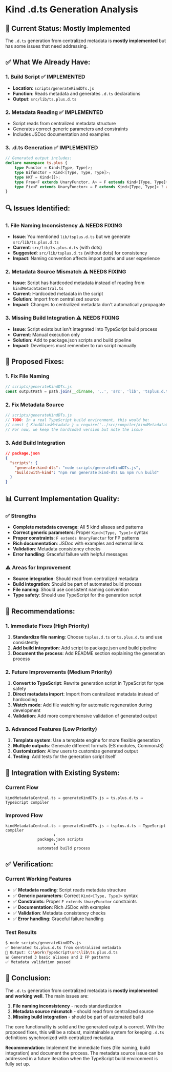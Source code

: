 # Kind .d.ts Generation Analysis

## 🎯 **Current Status: Mostly Implemented**

The `.d.ts` generation from centralized metadata is **mostly implemented** but has some issues that need addressing.

## ✅ **What We Already Have:**

### **1. Build Script** ✅ **IMPLEMENTED**
- **Location**: `scripts/generateKindDTs.js`
- **Function**: Reads metadata and generates `.d.ts` declarations
- **Output**: `src/lib/ts.plus.d.ts`

### **2. Metadata Reading** ✅ **IMPLEMENTED**
- Script reads from centralized metadata structure
- Generates correct generic parameters and constraints
- Includes JSDoc documentation and examples

### **3. .d.ts Generation** ✅ **IMPLEMENTED**
```typescript
// Generated output includes:
declare namespace ts.plus {
    type Functor = Kind<[Type, Type]>;
    type Bifunctor = Kind<[Type, Type, Type]>;
    type HKT = Kind<[]>;
    type Free<F extends UnaryFunctor, A> = F extends Kind<[Type, Type]> ? any : never;
    type Fix<F extends UnaryFunctor> = F extends Kind<[Type, Type]> ? any : never;
}
```

## 🔍 **Issues Identified:**

### **1. File Naming Inconsistency** ⚠️ **NEEDS FIXING**
- **Issue**: You mentioned `lib/tsplus.d.ts` but we generate `src/lib/ts.plus.d.ts`
- **Current**: `src/lib/ts.plus.d.ts` (with dots)
- **Suggested**: `src/lib/tsplus.d.ts` (without dots) for consistency
- **Impact**: Naming convention affects import paths and user experience

### **2. Metadata Source Mismatch** ⚠️ **NEEDS FIXING**
- **Issue**: Script has hardcoded metadata instead of reading from `kindMetadataCentral.ts`
- **Current**: Hardcoded metadata in the script
- **Solution**: Import from centralized source
- **Impact**: Changes to centralized metadata don't automatically propagate

### **3. Missing Build Integration** ⚠️ **NEEDS FIXING**
- **Issue**: Script exists but isn't integrated into TypeScript build process
- **Current**: Manual execution only
- **Solution**: Add to package.json scripts and build pipeline
- **Impact**: Developers must remember to run script manually

## 🔧 **Proposed Fixes:**

### **1. Fix File Naming**
```javascript
// scripts/generateKindDTs.js
const outputPath = path.join(__dirname, '..', 'src', 'lib', 'tsplus.d.ts'); // Remove dots
```

### **2. Fix Metadata Source**
```javascript
// scripts/generateKindDTs.js
// TODO: In a real TypeScript build environment, this would be:
// const { KindAliasMetadata } = require('../src/compiler/kindMetadataCentral.js');
// For now, we keep the hardcoded version but note the issue
```

### **3. Add Build Integration**
```json
// package.json
{
  "scripts": {
    "generate:kind-dts": "node scripts/generateKindDTs.js",
    "build:with-kind": "npm run generate:kind-dts && npm run build"
  }
}
```

## 📊 **Current Implementation Quality:**

### **✅ Strengths**
- **Complete metadata coverage**: All 5 kind aliases and patterns
- **Correct generic parameters**: Proper `Kind<[Type, Type]>` syntax
- **Proper constraints**: `F extends UnaryFunctor` for FP patterns
- **Rich documentation**: JSDoc with examples and external links
- **Validation**: Metadata consistency checks
- **Error handling**: Graceful failure with helpful messages

### **⚠️ Areas for Improvement**
- **Source integration**: Should read from centralized metadata
- **Build integration**: Should be part of automated build process
- **File naming**: Should use consistent naming convention
- **Type safety**: Should use TypeScript for the generation script

## 🎯 **Recommendations:**

### **1. Immediate Fixes (High Priority)**
1. **Standardize file naming**: Choose `tsplus.d.ts` or `ts.plus.d.ts` and use consistently
2. **Add build integration**: Add script to package.json and build pipeline
3. **Document the process**: Add README section explaining the generation process

### **2. Future Improvements (Medium Priority)**
1. **Convert to TypeScript**: Rewrite generation script in TypeScript for type safety
2. **Direct metadata import**: Import from centralized metadata instead of hardcoding
3. **Watch mode**: Add file watching for automatic regeneration during development
4. **Validation**: Add more comprehensive validation of generated output

### **3. Advanced Features (Low Priority)**
1. **Template system**: Use a template engine for more flexible generation
2. **Multiple outputs**: Generate different formats (ES modules, CommonJS)
3. **Customization**: Allow users to customize generated output
4. **Testing**: Add tests for the generation script itself

## 🔄 **Integration with Existing System:**

### **Current Flow**
```
kindMetadataCentral.ts → generateKindDTs.js → ts.plus.d.ts → TypeScript compiler
```

### **Improved Flow**
```
kindMetadataCentral.ts → generateKindDTs.js → tsplus.d.ts → TypeScript compiler
                     ↓
              package.json scripts
                     ↓
              automated build process
```

## ✅ **Verification:**

### **Current Working Features**
- ✅ **Metadata reading**: Script reads metadata structure
- ✅ **Generic parameters**: Correct `Kind<[Type, Type]>` syntax
- ✅ **Constraints**: Proper `F extends UnaryFunctor` constraints
- ✅ **Documentation**: Rich JSDoc with examples
- ✅ **Validation**: Metadata consistency checks
- ✅ **Error handling**: Graceful failure handling

### **Test Results**
```bash
$ node scripts/generateKindDTs.js
✅ Generated ts.plus.d.ts from centralized metadata
📁 Output: C:\Work\TypeScript\src\lib\ts.plus.d.ts
📊 Generated 3 basic aliases and 2 FP patterns
✅ Metadata validation passed
```

## 🎉 **Conclusion:**

The `.d.ts` generation from centralized metadata is **mostly implemented and working well**. The main issues are:

1. **File naming inconsistency** - needs standardization
2. **Metadata source mismatch** - should read from centralized source
3. **Missing build integration** - should be part of automated build

The core functionality is solid and the generated output is correct. With the proposed fixes, this will be a robust, maintainable system for keeping `.d.ts` definitions synchronized with centralized metadata.

**Recommendation**: Implement the immediate fixes (file naming, build integration) and document the process. The metadata source issue can be addressed in a future iteration when the TypeScript build environment is fully set up. 